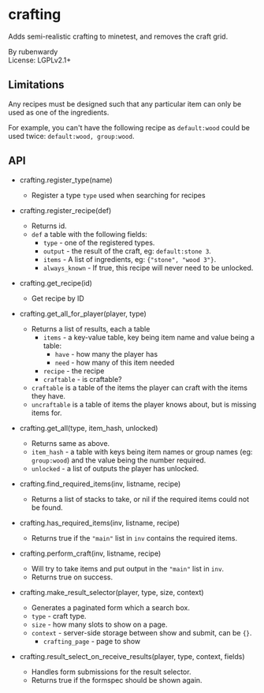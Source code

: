 # crafting

Adds semi-realistic crafting to minetest, and removes the craft grid.

By rubenwardy  
License: LGPLv2.1+

## Limitations

Any recipes must be designed such that any particular item can only be used
as one of the ingredients.

For example, you can't have the following recipe as `default:wood` could
be used twice: `default:wood, group:wood`.

## API

* crafting.register_type(name)
	* Register a type `type` used when searching for recipes

* crafting.register_recipe(def)
	* Returns id.
	* `def` a table with the following fields:
		* `type`   - one of the registered types.
		* `output` - the result of the craft, eg: `default:stone 3`.
		* `items`  - A list of ingredients, eg: `{"stone", "wood 3"}`.
		* `always_known` - If true, this recipe will never need to be unlocked.

* crafting.get_recipe(id)
	* Get recipe by ID

* crafting.get_all_for_player(player, type)
	* Returns a list of results, each a table
		* `items` - a key-value table, key being item name and value being a table:
			* `have` - how many the player has
			* `need` - how many of this item needed
		* `recipe` - the recipe
		* `craftable` - is craftable?		
	* `craftable` is a table of the items the player can craft with the items they have.
	* `uncraftable` is a table of items the player knows about, but is missing items for.

* crafting.get_all(type, item_hash, unlocked)
	* Returns same as above.
	* `item_hash` - a table with keys being item names or group names (eg: `group:wood`)
	                and the value being the number required.
	* `unlocked`  - a list of outputs the player has unlocked.

* crafting.find_required_items(inv, listname, recipe)
	* Returns a list of stacks to take, or nil if the required items could not
	  be found.

* crafting.has_required_items(inv, listname, recipe)
	* Returns true if the `"main"` list in `inv` contains the required items.

* crafting.perform_craft(inv, listname, recipe)
	* Will try to take items and put output in the `"main"` list in `inv`.
	* Returns true on success.

* crafting.make_result_selector(player, type, size, context)
	* Generates a paginated form which a search box.
	* `type`    - craft type.
	* `size`    - how many slots to show on a page.
	* `context` - server-side storage between show and submit, can be `{}`.
		* `crafting_page` - page to show

* crafting.result_select_on_receive_results(player, type, context, fields)
	* Handles form submissions for the result selector.
	* Returns true if the formspec should be shown again.
